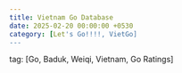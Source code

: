 ```yaml
---
title: Vietnam Go Database
date: 2025-02-20 00:00:00 +0530
category: [Let's Go!!!!, VietGo]
---
```


tag: [Go, Baduk, Weiqi, Vietnam, Go Ratings]